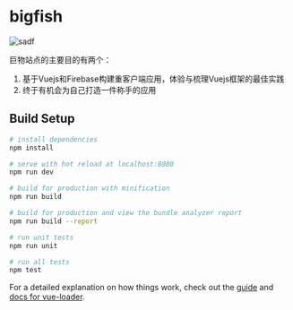 # bigfish
![sadf](https://rawgit.com/dabeng/bigfish/master/src/assets/logo.jpg)

巨物站点的主要目的有两个：
1. 基于Vuejs和Firebase构建重客户端应用，体验与梳理Vuejs框架的最佳实践
2. 终于有机会为自己打造一件称手的应用

## Build Setup

``` bash
# install dependencies
npm install

# serve with hot reload at localhost:8080
npm run dev

# build for production with minification
npm run build

# build for production and view the bundle analyzer report
npm run build --report

# run unit tests
npm run unit

# run all tests
npm test
```

For a detailed explanation on how things work, check out the [guide](http://vuejs-templates.github.io/webpack/) and [docs for vue-loader](http://vuejs.github.io/vue-loader).
